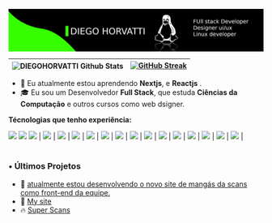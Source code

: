 <a href="https://discord.gg/VfVB9CP3"><img align="center" 
src="banner.png"/></a>

<img align="center" src="https://github-readme-stats.vercel.app/api?username=DIEGOHORVATTI&include_all_commits=true&count_private=true&show_icons=true&line_height=20&title_color=27DD00&icon_color=27DD00&text_color=D3D3D3&bg_color=0d1117&hide_border=true&custom_title=DIEGO-HORVATTI" alt="DIEGOHORVATTI Github Stats">|[![GitHub Streak](https://github-readme-streak-stats.herokuapp.com?user=DIEGOHORVATTI&theme=city-lights&hide_border=true&date_format=j%20M%5B%20Y%5D&background=DD272700&border=25DD00&ring=00DD00&dates=34DD00&currStreakNum=DDDDDD&fire=27DD00&sideNums=03DD00&currStreakLabel=DDDDDD&sideLabels=9F9F9F)](https://git.io/streak-stats)
|---|---|



- 👥 Eu atualmente estou aprendendo **Nextjs**, e **Reactjs** .
- 🎓 Eu sou um Desenvolvedor **Full Stack**, que estuda **Ciências da Computação** e outros cursos como web dsigner.

**Técnologias que tenho experiência:**

<div>
  <span>
    <img height="20" src="https://img.shields.io/badge/HTML-239120?style=for-the-badge&logo=html5&logoColor=white">
  </span>
  <span>
    <img height="20" src=" 	https://img.shields.io/badge/Python-3776AB?style=for-the-badge&logo=python&logoColor=white">
 </span>
 <span>
    <img height="20" src="https://img.shields.io/badge/CSS-239120?&style=for-the-badge&logo=css3&logoColor=white"> |
 </span>
   <img height="20" src="https://img.shields.io/badge/Sass-CC6699?style=for-the-badge&logo=sass&logoColor=white"> |
  <img height="20" src="https://img.shields.io/badge/JavaScript-F7DF1E?style=for-the-badge&logo=javascript&logoColor=black"> |
  <img height="20" src="https://img.shields.io/badge/Node.js-43853D?style=for-the-badge&logo=node.js&logoColor=white"> |
  <img height="20" src="https://img.shields.io/badge/TypeScript-007ACC?style=for-the-badge&logo=typescript&logoColor=white"> |
  <img height="20" src="https://img.shields.io/badge/PHP-777BB4?style=for-the-badge&logo=php&logoColor=white"> |
  <img height="20" src="https://img.shields.io/badge/Shell_Script-121011?style=for-the-badge&logo=gnu-bash&logoColor=white"> |
  <img height="20" src="https://img.shields.io/badge/React-20232A?style=for-the-badge&logo=react&logoColor=61DAFB"> |
  <img height="20" src="https://img.shields.io/badge/Vue.js-35495E?style=for-the-badge&logo=vue.js&logoColor=4FC08D"> |
  <img height="20" src="https://img.shields.io/badge/Bootstrap-563D7C?style=for-the-badge&logo=bootstrap&logoColor=white"> |
  <img height="20" src="https://img.shields.io/badge/Material--UI-0081CB?style=for-the-badge&logo=material-ui&logoColor=white"> |
  <img height="20" src="https://img.shields.io/badge/styled--components-DB7093?style=for-the-badge&logo=styled-components&logoColor=white"> |
  <img height="20" src="https://img.shields.io/badge/jQuery-0769AD?style=for-the-badge&logo=jquery&logoColor=white"> |
  <img height="20" src="https://img.shields.io/badge/MySQL-00000F?style=for-the-badge&logo=mysql&logoColor=white"> |
  <img height="20" src="https://img.shields.io/badge/MongoDB-4EA94B?style=for-the-badge&logo=mongodb&logoColor=white"> |
</div>

<br>

### • Últimos Projetos

<ul>
<li>🎯 <a href="#">atualmente estou desenvolvendo o novo site de mangás da scans como front-end da equipe.</a></li>
<li>🎯 <a href="#">My site</a></li>
<li>🔥 <a href="#">Super Scans</a></li>
</ul>
